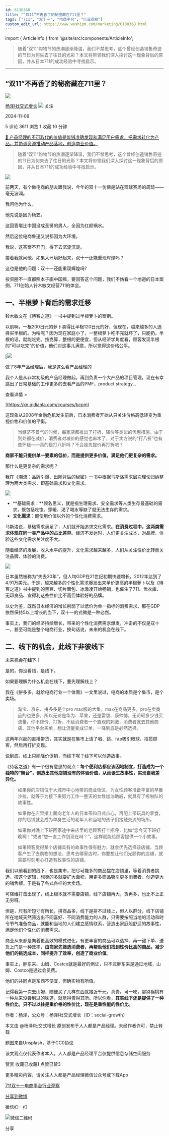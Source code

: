 ```yaml
---
id: 6138368
title: "“双11”不再香了的秘密藏在711里？"
tags: ["711", "双十一", "电商平台", "行业观察"]
custom_edit_url: https://www.woshipm.com/marketing/6138368.html
---
```

import { ArticleInfo } from '@site/src/components/ArticleInfo';

<ArticleInfo
    author="杨泽l社交式增长"
    authorLink="https://www.woshipm.com/u/201368"
    published="2024-11-09"
    views={3611}
    comments={5}
    collects={1}
/>

> 随着“双11”购物节的热潮逐渐降温，我们不禁思考，这个曾经创造销售奇迹的节日为何失去了往日的光彩？本文将带领我们深入探讨这一现象背后的原因，并从日本711的成功经验中寻找启示。

---

## “双11”不再香了的秘密藏在711里？

[![](https://static.woshipm.com/view/woshipm_api_def_20240508124632_4165.jpg?imageView2/1/w/72/h/72/q/100)](https://www.woshipm.com/u/201368)

[杨泽l社交式增长](https://www.woshipm.com/u/201368) ![](https://static.woshipm.com/tag/1101_1@2x.png) 关注

2024-11-09

5 评论 3611 浏览 1 收藏 10 分钟

[🔗 产品经理的不可取代的价值是能够准确发现和满足用户需求，把需求转化为产品，并协调资源推动产品落地，创造商业价值。](https://ke.qidianla.com/courses/90pm)

> 随着“双11”购物节的热潮逐渐降温，我们不禁思考，这个曾经创造销售奇迹的节日为何失去了往日的光彩？本文将带领我们深入探讨这一现象背后的原因，并从日本711的成功经验中寻找启示。

![](https://image.woshipm.com/2024/07/01/96e3723a-3779-11ef-90af-00163e142b65.png)

前两天，有个做电商的朋友跟我说，今年的双十一仿佛是站在篮球赛场的周琦——毫无波澜。

我问他为什么。

他先说是因为杨笠。

这回答堪比中国没成圣贤的男人，全因为红颜祸水。

然后这位电商鲁迅又说都因为大环境。

我说，这答案不开门，得下去沉淀沉淀。

接着我就问他，如果大环境好起来，双十一还能重现辉煌吗？

这也是他的问题：双十一还能重现辉煌吗?

投资圈不一直都照本子画中国嘛，要回答这个问题，我们不妨看一个地道的日本案例，711创始人铃木敏文经营711的体会。

## 一、半根萝卜背后的需求迁移

铃木敏文在《待客之道》一书中提到过半根萝卜的案例。

以前啊，一根200日元的萝卜卖得比半根120日元的好，但现在，越来越多的人选择买半根的。为啥呢？因为现在家庭小了，一整根萝卜吃不完就坏了，只能扔。半根的话，就能吃完。按克算，整根的更便宜，但从经济学角度看，顾客发现半根的“可以吃完”的价值，他们对这事儿满意，所以觉得这价格公平。

[![](https://image.woshipm.com/2023/08/02/bf59b8ba-30e4-11ee-88e7-00163e0b5ff3.png)

做了8年产品经理后，我是这么看产品经理的

我个人是从非常初级的产品经理做起，再到负责一个大产品的项目管理，现在有幸跳出了日常基础的工作更多的去看产品的PMF，product strategy...

查看详情 >

](https://ke.qidianla.com/courses/bcpm)

这现象从2008年金融危机发生前后，日本消费者开始从只关注价格高低转变为重视价格和价值的平衡。

> 当经济不景气的时候，每家店都推出了打折、降价等类似的优惠措施。由于到处都在减价，消费者对减价的感觉也麻木了，对于卖方说的“打八折”也有些怀疑——真的是打八折吗？不会是先提价再打折吧？

**商家不能只提供单一要素的低价，而是提供更多价值，满足他们更复杂的需求。**

那什么是更复杂的需求呢？

我在《潮流：品牌引爆、出圈背后的秘密》一书中根据马斯洛需求层次理论归纳整理为两大类需求，即基础需求和文化需求。

![](https://image.woshipm.com/wp-files/2024/11/KtpJk726m8uLsRuyjM9W.png)

*   **基础需求：**顾名思义，就是指生理需求、安全需求等人类生存最基础的需求，既包括吃饱、穿暖、渴了喝水等缺了就无法生存的需求。
*   **文化需求**：即使用价值以外的个性化消费需求。

马斯洛说，基础需求满足了，人们就开始追求文化需求。**在消费过程中，这两类需求体现在同一类产品中的占比差异**。经济不发达时，人们更关注成本，对品牌、体验这些文化需求关注度不大。

随着经济的发展，收入水平的提升，文化需求越来越多，人们从关注性价比转而关注品牌、体验的消费。

![](https://image.woshipm.com/wp-files/2024/11/WQEsTKZhZwQTZnEICOc4.png)

日本虽然被称为“失去30年”，但人均GDP在21世纪初期快速增长，2012年达到了4.91万美元。于是，越来越多的个性化需求爆发出来单价更高的半根萝卜以及《待客之道》书中提到的黑豆、切片面包、冰激凌开始畅销，也催生了711、优衣库、无印良品、宜得利这些性价比不高但体验好的品牌。

以史为鉴，既然日本经济的增长削弱了以低价为单一指标的消费需求，那在GDP依然保持5以上增长的当下，双十一的式微是一种必然。

事实上，我们的经济持续增长，带来的个性化消费需求爆发，冲击的不仅是双十一，甚至可能是整个电商行业，换句话说，未来的机会在线下。

## 二、线下的机会，此线下非彼线下

未来机会在**线下**！

是的，你没看错，是线下。

如果要理解为什么机会在线下，要先理解线上？

我在《拼多多，就给电商行业一个体面》一文里说过，电商的本质是个集市，是个卖场。

> 淘宝、京东、拼多多是个pro max版的大集，max在商品更多，pro在卖商品的也更多，所以无论是华为、苹果，还是雷碧、康帅博，无论砸多少钱买流量，你不降价、打折，不给消费者一个直观的刺激，消费者就去其他商店、其他平台买单，想让流量变成订单，一降到底是必然选择。

这两年兴起的直播带货，其实就是在集市上请了唱、跳、rap吸引眼球、招揽顾客，然后再打折变现。

说到底，线上只能降价促销，而线下呢？线下可以创造故事。

《待客之道》有一个很有意思的观点：**每个便利店都应该因地制宜，打造成为一个独特的“舞台”，创造出其他店铺没有的体验价值，从而诞生故事性，实现自我差异化。**

> 如果你的店铺位于大城市中心地带的商业街区，为女性顾客准备丰富的早餐沙拉，就等于为接下来努力工作一整天的女性加油助威，就具有了啦啦队的故事性。
> 
> 如果你在店里摆上面向老年人的日本茶和日式点心，再配上带玩具的零食，你的店铺就会成为单身生活的老年人和当地的孩子们接触交流的场所。
> 
> 如果你对晚上下班回家途中来店里的老顾客打个招呼，比如“您今天下班好晚啊！”或者“您一直工作到现在吗？”，这样就能给顾客提供一个小故事。
> 
> 如果顾客觉得某个店铺具有的故事性很有魅力，就会优先选择该店铺。当顾客产生了去购物的想法，思考去哪家店时，你要想让他们光顾你的店铺，就需要时刻用心打造有故事性的店铺。

我们以前看到的线下，也是集市，把尽可能多的商品摆在店铺里，等着消费者挑选，按这个逻辑，想卖的多就要扩大面积，用更多商品吸引更多消费者，创造更大的销售额，于是有了各式各样的大卖场。

可降维打击出现了，线上根本就不需要店铺，线下店铺再大，货再多，也比不上正无穷呀。

但是，尺有所短寸有所长，拼商品多，线下是拼不过线上，但人以群分，线下店铺所在地域天然筛选出不同喜好、不同消费能力的人群，只需要按照当地的活动和时令节气准备商品，就能和当地的人们建立感情联系，营造出家庭般舒适的故事性，满足他们个性化的消费需求。

商业从来都是向着更高效的模式进化，有更丰富的商品可以选择、再一键下单、送货上门是一种效率，**由商家先筛选消费者，再帮助他们找到性价比高的商品，减少他们的挑选成本，同样提升了效率，创造了商业价值**。

事实上，胖东来、山姆、Costco就是最好的例证，只不过胖东来是通过地域，山姆、Costco是通过会员费。

他们的共同点是东西不便宜，但确实物有所值。

记得我第一次去山姆，随便买了几样东西就接近千元，真贵。可一吃，那猕猴桃有一种从来没尝到过的味道，就觉得贵得其所。所以你看，**其实线下还是提供了一种性价比，只不过以往是重价格的性价比，现在是重性能的性价比。**

作者：杨泽，公众号：杨泽l社交式增长（ID：social-growth）

本文由 @杨泽l社交式增长 原创发布于人人都是产品经理。未经作者许可，禁止转载

题图来自Unsplash，基于CC0协议

该文观点仅代表作者本人，人人都是产品经理平台仅提供信息存储空间服务

赞赏 收藏已收藏1 点赞已赞3

更多精彩内容，请关注人人都是产品经理微信公众号或下载App

[711](https://www.woshipm.com/tag/711)[双十一](https://www.woshipm.com/tag/%e5%8f%8c%e5%8d%81%e4%b8%80)[电商平台](https://www.woshipm.com/tag/%e7%94%b5%e5%95%86%e5%b9%b3%e5%8f%b0)[行业观察](https://www.woshipm.com/tag/%e8%a1%8c%e4%b8%9a%e8%a7%82%e5%af%9f)

[分享到微博](https://service.weibo.com/share/share.php?appkey=2775287854&title=“双11”不再香了的秘密藏在711里？&url=https://www.woshipm.com/marketing/6138368.html&pic=https://image.woshipm.com/2024/07/01/96e3723a-3779-11ef-90af-00163e142b65.png)

微信扫一扫

![微信二维码](https://api.pwmqr.com/qrcode/create/?url=https://www.woshipm.com/marketing/6138368.html)

分享